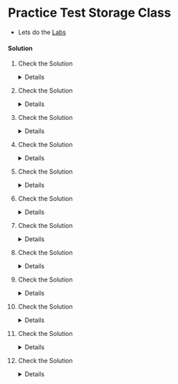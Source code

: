 # Practice Test Storage Class
  
  - Lets do the [Labs](https://kodekloud.com/courses/certified-kubernetes-administrator-with-practice-tests/lectures/23710917)


#### Solution

  1. Check the Solution

     <details>

      ```
      0
      ```
    
     </details>

  2. Check the Solution

     <details>

      ```
      2
      ```
     </details>
 
  3. Check the Solution

     <details>

      ```
      local-storage
      ```
     </details>

  4. Check the Solution
    
     <details>

      ```
      WaitForFirstConsumer
      ```
      </details>

  5. Check the Solution

     <details>

      ```
      portworx-volume
      ```

     </details>

  6. Check the Solution

     <details>

      ```
      NO
      ```
     </details>

  7. Check the Solution

     <details>

      ```
      apiVersion: v1
      kind: PersistentVolumeClaim
      metadata:
        name: local-pvc
      spec:
        accessModes:
        - ReadWriteOnce
        resources:
          requests:
            storage: 500Mi
        storageClassName: local-storage
      ```
     </details>

  8. Check the Solution

     <details>

      ```
      Pending
      ```
     </details>

  9. Check the Solution

     <details>

      ```
      A Pod consuming the volume in not scheduled
      ```
     </details>

  10. Check the Solution

      <details>
 
       ```
       The Storage Class called local-storage makes use of VolumeBindingMode set to WaitForFirstConsumer. This will delay the binding and provisioning of a PersistentVolume until a Pod using the PersistentVolumeClaim is created.
       ```
      </details>

  11. Check the Solution

      <details>
 
       ```
       apiVersion: v1
       kind: Pod
       metadata:
         name: nginx
         labels:
           name: nginx
       spec:
           containers:
           - name: nginx
             image: nginx:alpine
             volumeMounts:
             - name: local-persistent-storage
               mountPath: /var/www/html
           volumes:
           - name: local-persistent-storage
             persistentVolumeClaim:
               claimName: local-pvc
       ```
      </details>

  12. Check the Solution

      <details>
 
       ```
       apiVersion: storage.k8s.io/v1
       kind: StorageClass
       metadata:
         name: delayed-volume-sc
       provisioner: kubernetes.io/no-provisioner
       volumeBindingMode: WaitForFirstConsumer
       ```
      </details>


